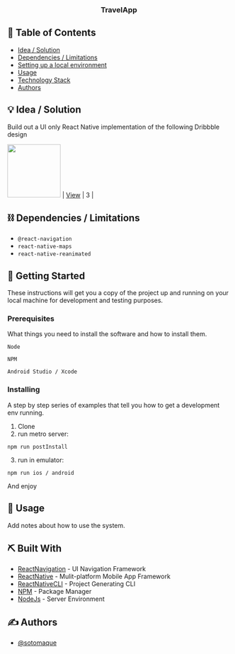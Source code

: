 <h3 align="center">TravelApp</h3>

## 📝 Table of Contents

- [Idea / Solution](#idea)
- [Dependencies / Limitations](#limitations)
- [Setting up a local environment](#getting_started)
- [Usage](#usage)
- [Technology Stack](#tech_stack)
- [Authors](#authors)

## 💡 Idea / Solution <a name = "idea"></a>

Build out a UI only React Native implementation of the following Dribbble design

<img src="https://cdn.dribbble.com/users/3862493/screenshots/14924767/media/c4429b1e626ab27b85e0d52db08fbac4.png?compress=1&resize=1200x900" width="120" /> | [View](https://dribbble.com/shots/14924767-Travel-App-UI) | 3 |

## ⛓️ Dependencies / Limitations <a name = "limitations"></a>

- `@react-navigation`
- `react-native-maps`
- `react-native-reanimated`

## 🏁 Getting Started <a name = "getting_started"></a>

These instructions will get you a copy of the project up and running on your local machine for development and testing purposes.

### Prerequisites

What things you need to install the software and how to install them.

```
Node
```

```
NPM
```

```
Android Studio / Xcode
```

### Installing

A step by step series of examples that tell you how to get a development env running.

1. Clone
2. run metro server:

```
npm run postInstall
```

3. run in emulator:

```
npm run ios / android
```

And enjoy

## 🎈 Usage <a name="usage"></a>

Add notes about how to use the system.

## ⛏️ Built With <a name = "tech_stack"></a>

- [ReactNavigation](https://reactnavigation.org/) - UI Navigation Framework
- [ReactNative](https://reactnative.dev/) - Mulit-platform Mobile App Framework
- [ReactNativeCLI](https://www.npmjs.com/package/react-native-cli) - Project Generating CLI
- [NPM](https://npmjs.com/) - Package Manager
- [NodeJs](https://nodejs.org/en/) - Server Environment

## ✍️ Authors <a name = "authors"></a>

- [@sotomaque](https://github.com/sotomaque)
